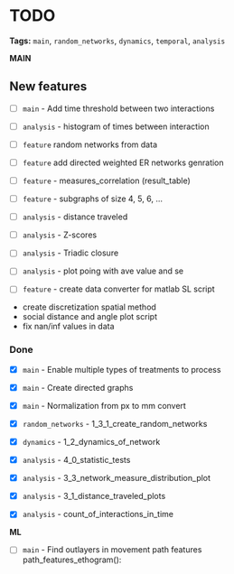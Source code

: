 # TODO

**Tags:** `main`, `random_networks`, `dynamics`, `temporal`, `analysis`


**MAIN**

## New features

- [ ] `main` - Add time threshold between two interactions
- [ ] `analysis` - histogram of times between interaction

- [ ] `feature` random networks from data
- [ ] `feature` add directed weighted ER networks genration
- [ ] `feature` - measures_correlation (result_table)
- [ ] `feature` - subgraphs of size 4, 5, 6, ...

- [ ] `analysis` - distance traveled
- [ ] `analysis` - Z-scores
- [ ] `analysis` - Triadic closure
- [ ] `analysis` - plot poing with ave value and se


- [ ] `feature` - create data converter for matlab SL script
- create discretization spatial method
- social distance and angle plot script
- fix nan/inf values in data

### Done

- [x] `main` - Enable multiple types of treatments to process 
- [x] `main` - Create directed graphs
- [x] `main` - Normalization from px to mm convert 

- [x] `random_networks` -  1_3_1_create_random_networks

- [x] `dynamics` - 1_2_dynamics_of_network

- [x] `analysis` - 4_0_statistic_tests
- [x] `analysis` - 3_3_network_measure_distribution_plot
- [x] `analysis` - 3_1_distance_traveled_plots
- [x] `analysis` - count_of_interactions_in_time

**ML**
- [ ] `main` - Find outlayers in movement
path features 
path_features_ethogram():
